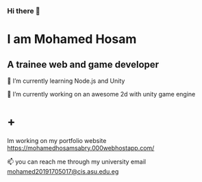 ### Hi there 👋

<!--
**sabry2020/sabry2020** is a ✨ _special_ ✨ repository because its `README.md` (this file) appears on your GitHub profile.

Here are some ideas to get you started:

- 🔭 I’m currently working on ...
- 🌱 I’m currently learning ...
- 👯 I’m looking to collaborate on ...
- 🤔 I’m looking for help with ...
- 💬 Ask me about ...
- 📫 How to reach me: ...
- 😄 Pronouns: ...
- ⚡ Fun fact: ...
-->

<h1>I am Mohamed Hosam </h1> 
 <h2>  A trainee web and game developer</h2>


 🌱 I’m currently learning Node.js and Unity 
 
 🔭 I’m currently working on an awesome 2d with unity game engine <h1>+</h1> Im working on my portfolio website https://mohamedhosamsabry.000webhostapp.com/
 
📫 you can reach me through my university email  mohamed20191705017@cis.asu.edu.eg 
